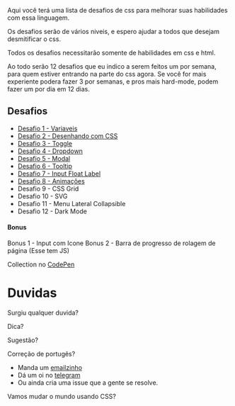 Aqui você terá uma lista de desafios de css para melhorar suas habilidades com essa linguagem.

Os desafios serão de vários niveis, e espero ajudar a todos que desejam desmitificar o css.

Todos os desafios necessitarão somente de habilidades em css e html.

Ao todo serão 12 desafios que eu indico a serem feitos um por semana, para quem estiver entrando na parte do css agora.
Se você for mais experiente podera fazer 3 por semanas, e pros mais hard-mode, podem fazer um por dia em 12 dias.


## Desafios

- [Desafio 1 - Variaveis](desafio-1.md)
- [Desafio 2 - Desenhando com CSS](desafio-2.md)
- [Desafio 3 - Toggle](desafio-3.md)
- [Desafio 4 - Dropdown](desafio-4.md)
- [Desafio 5 - Modal](desafio-5.md)
- [Desafio 6 - Tooltip](desafio-6.md)
- [Desafio 7 - Input Float Label](desafio-7.md)
- [Desafio 8 - Animações](desafio-8.md)
- Desafio 9 - CSS Grid
- Desafio 10 - SVG 
- Desafio 11 - Menu Lateral Collapsible
- Desafio 12 - Dark Mode

#### Bonus
Bonus 1 -  Input com Icone
Bonus 2 -  Barra de progresso de rolagem de página (Esse tem JS)

Collection no [CodePen](https://codepen.io/collection/AaZmOo)

# Duvidas

Surgiu qualquer duvida?

Dica?

Sugestão?

Correção de portugês? 


- Manda um [emailzinho](mailto:alan@schirrel.dev)
- Dá um oi no [telegram](https://t.me/schirrel)
- Ou ainda cria uma issue que a gente se resolve.




Vamos mudar o mundo usando CSS?
